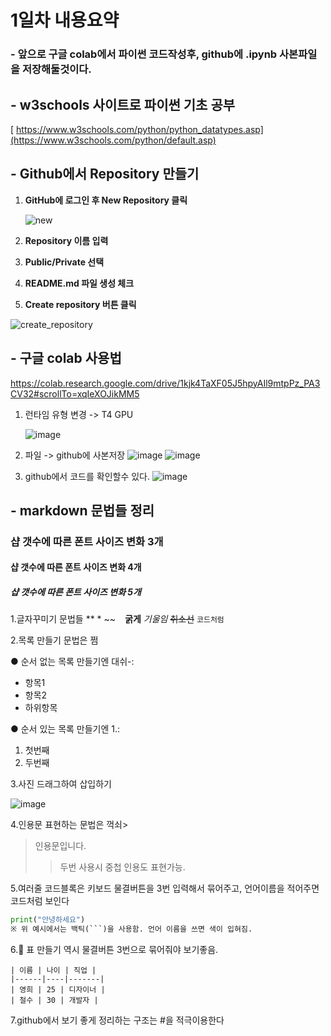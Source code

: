 # 1일차 내용요약
### - 앞으로 구글 colab에서 파이썬 코드작성후, github에 .ipynb 사본파일을 저장해둘것이다.

## - w3schools 사이트로 파이썬 기초 공부
[ https://www.w3schools.com/python/python_datatypes.asp](https://www.w3schools.com/python/default.asp)

## - Github에서 Repository 만들기

1. **GitHub에 로그인 후 New Repository 클릭**

   ![new](https://github.com/user-attachments/assets/3481a680-f677-403b-be8c-1fe59d5aa7cb)

2. **Repository 이름 입력**
3. **Public/Private 선택**
4. **README.md 파일 생성 체크**
5. **Create repository 버튼 클릭**
   
![create_repository](https://github.com/user-attachments/assets/8c2eb16b-8dfc-465a-88cd-d35770d12df0)

## - 구글 colab 사용법
https://colab.research.google.com/drive/1kjk4TaXF05J5hpyAIl9mtpPz_PA3CV32#scrollTo=xqIeXOJikMM5

1. 런타임 유형 변경 -> T4 GPU

   ![image](https://github.com/user-attachments/assets/30e8abfa-d3a3-4a85-825b-386c18565fcb)

2. 파일 -> github에 사본저장
   ![image](https://github.com/user-attachments/assets/1c65bc29-fc70-4cde-baa2-821e154ba52d)
   ![image](https://github.com/user-attachments/assets/f95321fc-3a20-4b8b-aeca-ece22ef900d8)

3. github에서 코드를 확인할수 있다.
   ![image](https://github.com/user-attachments/assets/e6b67e8a-d4e5-412b-bfc3-173e2a9ad6b1)

## - markdown 문법들 정리
### 샵 갯수에 따른 폰트 사이즈 변화 3개
#### 샵 갯수에 따른 폰트 사이즈 변화 4개
##### 샵 갯수에 따른 폰트 사이즈 변화 5개

1.글자꾸미기 문법들 ** * ~~ ` `
**굵게**
*기울임*
~~취소선~~
`코드처럼`

2.목록 만들기 문법은 쩜

● 순서 없는 목록 만들기엔 대쉬-:
- 항목1
- 항목2
- 하위항목

● 순서 있는 목록 만들기엔 1.:
1. 첫번째
2. 두번째

3.사진 드래그하여 삽입하기

![image](https://github.com/user-attachments/assets/26d7a201-9823-46b1-9586-810fcaa3291a)

4.인용문 표현하는 문법은 꺽쇠>
> 인용문입니다.
>> 두번 사용시 중첩 인용도 표현가능.

5.여러줄 코드블록은 키보드 물결버튼을 3번 입력해서 묶어주고, 언어이름을 적어주면 코드처럼 보인다
```python
print("안녕하세요")
※ 위 예시에서는 백틱(```)을 사용함. 언어 이름을 쓰면 색이 입혀짐.
```

6.📌 표 만들기 역시 물결버튼 3번으로 묶어줘야 보기좋음.
```
| 이름 | 나이 | 직업 |
|------|----|-------|
| 영희 | 25 | 디자이너 |
| 철수 | 30 | 개발자 |
```

7.github에서 보기 좋게 정리하는 구조는 #을 적극이용한다
